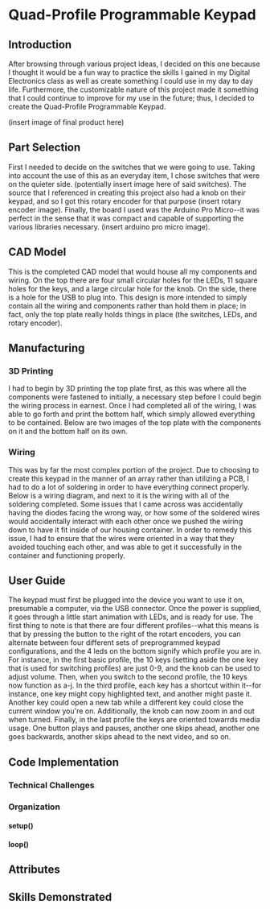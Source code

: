 # Quad-Profile Programmable Keypad

## Introduction

After browsing through various project ideas, I decided on this one because I thought it would be a fun way to practice the skills I gained in my Digital Electronics class as well as create something I could use in my day to day life. Furthermore, the customizable nature of this project made it something that I could continue to improve for my use in the future; thus, I decided to create the Quad-Profile Programmable Keypad. 

(insert image of final product here)

## Part Selection

First I needed to decide on the switches that we were going to use. Taking into account the use of this as an everyday item, I chose switches that were on the quieter side. (potentially insert image here of said switches). The source that I referenced in creating this project also had a knob on their keypad, and so I got this rotary encoder for that purpose (insert rotary encoder image). Finally, the board I used was the Arduino Pro Micro--it was perfect in the sense that it was compact and capable of supporting the various libraries necessary. (insert arduino pro micro image).

## CAD Model

This is the completed CAD model that would house all my components and wiring. On the top there are four small circular holes for the LEDs, 11 square holes for the keys, and a large circular hole for the knob. On the side, there is a hole for the USB to plug into. This design is more intended to simply contain all the wiring and components rather than hold them in place; in fact, only the top plate really holds things in place (the switches, LEDs, and rotary encoder).


## Manufacturing

### 3D Printing

I had to begin by 3D printing the top plate first, as this was where all the components were fastened to initially, a necessary step before I could begin the wiring process in earnest. Once I had completed all of the wiring, I was able to go forth and print the bottom half, which simply allowed everything to be contained. Below are two images of the top plate with the components on it and the bottom half on its own.

### Wiring

This was by far the most complex portion of the project. Due to choosing to create this keypad in the manner of an array rather than utilizing a PCB, I had to do a lot of soldering in order to have everything connect properly. Below is a wiring diagram, and next to it is the wiring with all of the soldering completed. Some issues that I came across was accidentally having the diodes facing the wrong way, or how some of the soldered wires would accidentally interact with each other once we pushed the wiring down to have it fit inside of our housing container. In order to remedy this issue, I had to ensure that the wires were oriented in a way that they avoided touching each other, and was able to get it successfully in the container and functioning properly.

## User Guide

The keypad must first be plugged into the device you want to use it on, presumable a computer, via the USB connector. Once the power is supplied, it goes through a little start animation with LEDs, and is ready for use. The first thing to note is that there are four different profiles--what this means is that by pressing the button to the right of the rotart encoders, you can alternate between four different sets of preprogrammed keypad configurations, and the 4 leds on the bottom signify which profile you are in. For instance, in the first basic profile, the 10 keys (setting aside the one key that is used for switching profiles) are just 0-9, and the knob can be used to adjust volume. Then, when you switch to the second profile, the 10 keys now function as a-j. In the third profile, each key has a shortcut within it--for instance, one key might copy highlighted text, and another might paste it. Another key could open a new tab while a different key could close the current window you're on. Additionally, the knob can now zoom in and out when turned. Finally, in the last profile the keys are oriented towarrds media usage. One button plays and pauses, another one skips ahead, another one goes backwards, another skips ahead to the next video, and so on.

## Code Implementation

### Technical Challenges


### Organization

#### setup()


#### loop()


## Attributes
## Skills Demonstrated
